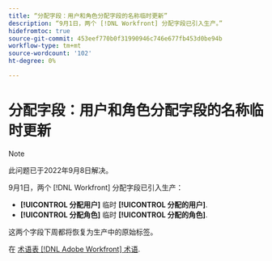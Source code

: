 ```yaml
---
title: “分配字段：用户和角色分配字段的名称临时更新”
description: “9月1日，两个 [!DNL Workfront] 分配字段已引入生产。”
hidefromtoc: true
source-git-commit: 453eef770b0f31990946c746e677fb453d0be94b
workflow-type: tm+mt
source-wordcount: '102'
ht-degree: 0%

---
```



# 分配字段：用户和角色分配字段的名称临时更新

>[!NOTE]
>
>此问题已于2022年9月8日解决。

9月1日，两个 [!DNL Workfront] 分配字段已引入生产：

* **[!UICONTROL 分配用户]** 临时 **[!UICONTROL 分配的用户]**.
* **[!UICONTROL 分配角色]** 临时 **[!UICONTROL 分配的角色]**.

这两个字段下周都将恢复为生产中的原始标签。

在 [术语表 [!DNL Adobe Workfront] 术语](https://experienceleague.adobe.com/docs/workfront/using/basics/workfront-terminology-glossary.html).
